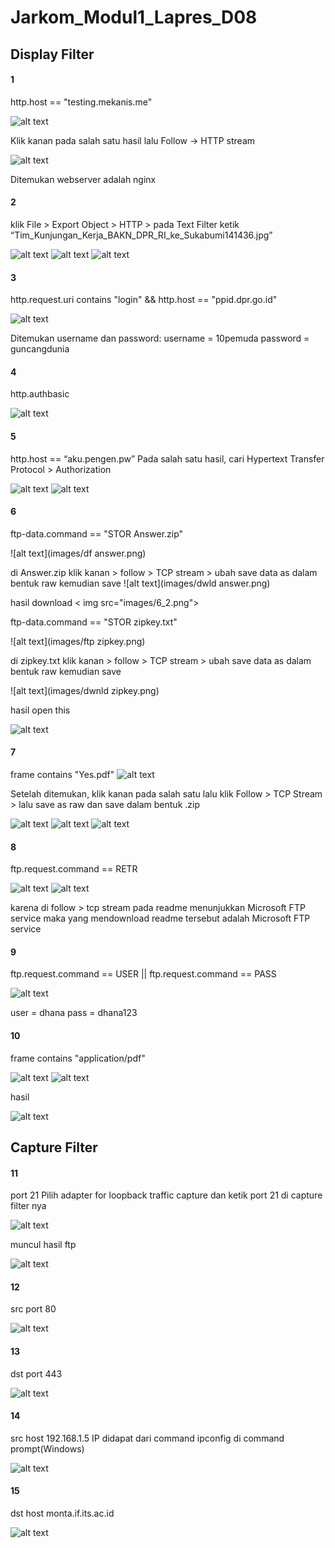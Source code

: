 # Jarkom_Modul1_Lapres_D08
## Display Filter
#### 1
http.host == "testing.mekanis.me"

![alt text](images/1_1.png)

Klik kanan pada salah satu hasil lalu Follow -> HTTP stream

![alt text](images/1_2.png)

Ditemukan webserver adalah nginx
#### 2
klik File > Export Object > HTTP > pada Text Filter ketik “Tim_Kunjungan_Kerja_BAKN_DPR_RI_ke_Sukabumi141436.jpg”

![alt text](images/2_1.png)
![alt text](images/2_2.png)
![alt text](images/2_3.png)
#### 3
http.request.uri contains "login" && http.host == "ppid.dpr.go.id"

![alt text](images/3.png)

Ditemukan username dan password:
username = 10pemuda
password = guncangdunia
#### 4
http.authbasic

![alt text](images/4.png)
#### 5
http.host == “aku.pengen.pw”
Pada salah satu hasil, cari Hypertext Transfer Protocol > Authorization

![alt text](images/5_1.png)
![alt text](images/5_2.png)
#### 6
ftp-data.command == "STOR Answer.zip"

![alt text](images/df answer.png)

di Answer.zip klik kanan > follow > TCP stream > ubah save data as dalam bentuk raw kemudian save
![alt text](images/dwld answer.png)

hasil download
< img src="images/6_2.png">

ftp-data.command == "STOR zipkey.txt"

![alt text](images/ftp zipkey.png)

di zipkey.txt klik kanan > follow > TCP stream > ubah save data as dalam bentuk raw kemudian save

![alt text](images/dwnld zipkey.png)

hasil open this

![alt text](images/6_4.png)
#### 7
frame contains "Yes.pdf"
![alt text](images/7_1.png)

Setelah ditemukan, klik kanan pada salah satu lalu klik Follow > TCP Stream > lalu save as raw dan save dalam bentuk .zip

![alt text](images/7_2.png)
![alt text](images/7_3.png)
![alt text](images/7_4.png)
#### 8
ftp.request.command == RETR

![alt text](images/8_1.png)
![alt text](images/8_2.png)

karena di follow > tcp stream pada readme menunjukkan Microsoft FTP service maka yang mendownload readme tersebut adalah Microsoft FTP service 
#### 9
ftp.request.command == USER || ftp.request.command == PASS

![alt text](images/9.png)

user = dhana
pass = dhana123
#### 10
frame contains "application/pdf"

![alt text](images/10_1.png)
![alt text](images/10_2.png)

hasil

![alt text](images/10_3.png)
## Capture Filter
#### 11
port 21
Pilih adapter for loopback traffic capture dan ketik port 21 di capture filter nya

![alt text](images/11_1.png)

muncul hasil ftp

![alt text](images/11_2.png)
#### 12
src port 80

![alt text](images/12.png)
#### 13
dst port 443

![alt text](images/13.png)
#### 14
src host 192.168.1.5
IP didapat dari command ipconfig di command prompt(Windows)

![alt text](images/14.png)
#### 15
dst host monta.if.its.ac.id

![alt text](images/15.png)
